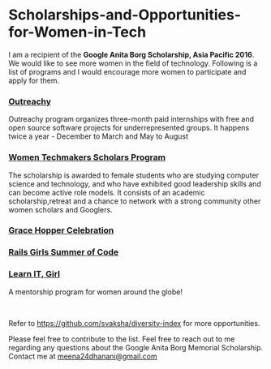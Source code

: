 # Scholarships-and-Opportunities-for-Women-in-Tech

I am a recipient of the **Google Anita Borg Scholarship, Asia Pacific 2016**. We would like to see more women in the field of technology. Following is a list of programs and I would encourage more women to participate and apply for them.

### [Outreachy](https://www.gnome.org/outreachy/)
Outreachy program organizes three-month paid internships with free and open source software projects for underrepresented groups. It happens twice a year - December to March and May to August

### [Women Techmakers Scholars Program](https://www.womentechmakers.com/scholars)
The scholarship is awarded to female students who are studying computer science and technology, and who have exhibited good leadership skills and can become active role models. It consists of an academic scholarship,retreat and a chance to network with a strong community other women scholars and Googlers. 

### [Grace Hopper Celebration](http://ghc.anitaborg.org/)

### [Rails Girls Summer of Code](http://railsgirlssummerofcode.org/)

### [Learn IT, Girl](https://www.learnitgirl.com/)
A mentorship program for women around the globe!

<br/>

Refer to https://github.com/svaksha/diversity-index for more opportunities.

Please feel free to contribute to the list. Feel free to reach out to me regarding any questions about the Google Anita Borg Memorial Scholarship. Contact me at meena24dhanani@gmail.com
